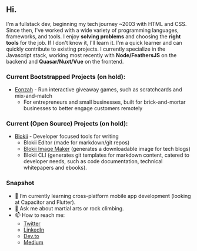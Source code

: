 ## Hi.
I'm a fullstack dev, beginning my tech journey ~2003 with HTML and CSS. Since then, I've worked with a wide variety of programming languages, frameworks, and tools. I enjoy **solving problems** and choosing the **right tools** for the job. If I don't know it, I'll learn it. I'm a quick learner and can quickly contribute to existing projects. I currently specialize in the Javascript stack, working most recently with **Node/FeathersJS** on the backend and **Quasar/Nuxt/Vue** on the frontend. 

### Current Bootstrapped Projects (on hold):

* [Eonzah](https://eonzah.com) - Run interactive giveaway games, such as scratchcards and mix-and-match
  - For entrepreneurs and small businesses, built for brick-and-mortar businesses to better engage customers remotely  

### Current (Open Source) Projects (on hold):

* [Blokii](https://www.blokii.com) - Developer focused tools for writing
  - Blokii Editor (made for markdown/git repos)
  - [Blokii Image Maker](https://dev.to/rachel_cheuk/do-hackathon-blokii-image-maker-an-introduction-2dfj) (generates a downloadable image for tech blogs)
  - Blokii CLI (generates git templates for markdown content, catered to developer needs, such as code documentation, technical whitepapers and ebooks). 

### Snapshot
- 🌱 I’m currently learning cross-platform mobile app development (looking at Capacitor and Flutter).
- 💬 Ask me about martial arts or rock climbing.
- 📫 How to reach me: 
  * [Twitter](twitter.com/@rachel_cheuk)
  * [LinkedIn](linkedin.com/in/rachelcheuk)
  * [Dev.to](https://dev.to/rachel_cheuk)
  * [Medium](https://medium.com/@rachel.cheuk)
